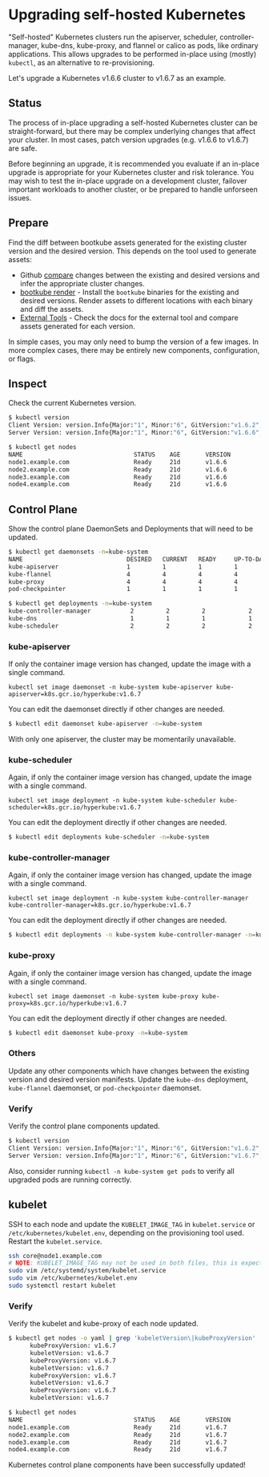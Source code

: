 # Upgrading self-hosted Kubernetes

"Self-hosted" Kubernetes clusters run the apiserver, scheduler, controller-manager, kube-dns, kube-proxy, and flannel or calico as pods, like ordinary applications. This allows upgrades to be performed in-place using (mostly) `kubectl`, as an alternative to re-provisioning.

Let's upgrade a Kubernetes v1.6.6 cluster to v1.6.7 as an example.

## Status

The process of in-place upgrading a self-hosted Kubernetes cluster can be straight-forward, but there may be complex underlying changes that affect your cluster. In most cases, patch version upgrades (e.g. v1.6.6 to v1.6.7) are safe.

Before beginning an upgrade, it is recommended you evaluate if an in-place upgrade is appropriate for your Kubernetes cluster and risk tolerance. You may wish to test the in-place upgrade on a development cluster, failover important workloads to another cluster, or be prepared to handle unforseen issues.

## Prepare

Find the diff between bootkube assets generated for the existing cluster version and the desired version. This depends on the tool used to generate assets:

* Github [compare](https://github.com/kubernetes-incubator/bootkube/compare/v0.5.0...v0.5.1) changes between the existing and desired versions and infer the appropriate cluster changes.
* [bootkube render](https://github.com/kubernetes-incubator/bootkube) - Install the `bootkube` binaries for the existing and desired versions. Render assets to different locations with each binary and diff the assets.
* [External Tools](users-integrations.md) - Check the docs for the external tool and compare assets generated for each version.

In simple cases, you may only need to bump the version of a few images. In more complex cases, there may be entirely new components, configuration, or flags.

## Inspect

Check the current Kubernetes version.

```sh
$ kubectl version
Client Version: version.Info{Major:"1", Minor:"6", GitVersion:"v1.6.2", GitCommit:"477efc3cbe6a7effca06bd1452fa356e2201e1ee", GitTreeState:"clean", BuildDate:"2017-04-19T20:33:11Z", GoVersion:"go1.7.5", Compiler:"gc", Platform:"linux/amd64"}
Server Version: version.Info{Major:"1", Minor:"6", GitVersion:"v1.6.6", GitCommit:"42a5c8b99c994a51d9ceaed5d0254f177e97d419", GitTreeState:"clean", BuildDate:"2017-06-21T01:10:07Z", GoVersion:"go1.7.6", Compiler:"gc", Platform:"linux/amd64"}
```

```sh
$ kubectl get nodes
NAME                               STATUS    AGE       VERSION
node1.example.com                  Ready     21d       v1.6.6
node2.example.com                  Ready     21d       v1.6.6
node3.example.com                  Ready     21d       v1.6.6
node4.example.com                  Ready     21d       v1.6.6
```

## Control Plane

Show the control plane DaemonSets and Deployments that will need to be updated.

```sh
$ kubectl get daemonsets -n=kube-system
NAME                             DESIRED   CURRENT   READY     UP-TO-DATE   AVAILABLE   NODE-SELECTOR                     AGE
kube-apiserver                   1         1         1         1            1           node-role.kubernetes.io/master=   21d
kube-flannel                     4         4         4         4            4           <none>                            21d
kube-proxy                       4         4         4         4            4           <none>                            21d
pod-checkpointer                 1         1         1         1            1           node-role.kubernetes.io/master=   21d

$ kubectl get deployments -n=kube-system
kube-controller-manager           2         2         2            2           21d
kube-dns                          1         1         1            1           21d
kube-scheduler                    2         2         2            2           21d
```

### kube-apiserver

If only the container image version has changed, update the image with a single command.

```
kubectl set image daemonset -n kube-system kube-apiserver kube-apiserver=k8s.gcr.io/hyperkube:v1.6.7
```

You can edit the daemonset directly if other changes are needed.

```sh
$ kubectl edit daemonset kube-apiserver -n=kube-system
```

With only one apiserver, the cluster may be momentarily unavailable.

### kube-scheduler

Again, if only the container image version has changed, update the image with a single command.

```
kubectl set image deployment -n kube-system kube-scheduler kube-scheduler=k8s.gcr.io/hyperkube:v1.6.7
```

You can edit the deployment directly if other changes are needed.

```sh
$ kubectl edit deployments kube-scheduler -n=kube-system
```

### kube-controller-manager

Again, if only the container image version has changed, update the image with a single command.

```
kubectl set image deployment -n kube-system kube-controller-manager kube-controller-manager=k8s.gcr.io/hyperkube:v1.6.7
```

You can edit the deployment directly if other changes are needed.

```sh
$ kubectl edit deployments -n kube-system kube-controller-manager -n=kube-system
```

### kube-proxy

Again, if only the container image version has changed, update the image with a single command.

```
kubectl set image daemonset -n kube-system kube-proxy kube-proxy=k8s.gcr.io/hyperkube:v1.6.7
```

You can edit the deployment directly if other changes are needed.

```sh
$ kubectl edit daemonset kube-proxy -n=kube-system
```

### Others

Update any other components which have changes between the existing version and desired version manifests. Update the `kube-dns` deployment, `kube-flannel` daemonset, or `pod-checkpointer` daemonset.

### Verify

Verify the control plane components updated.

```sh
$ kubectl version
Client Version: version.Info{Major:"1", Minor:"6", GitVersion:"v1.6.2", GitCommit:"477efc3cbe6a7effca06bd1452fa356e2201e1ee", GitTreeState:"clean", BuildDate:"2017-04-19T20:33:11Z", GoVersion:"go1.7.5", Compiler:"gc", Platform:"linux/amd64"}
Server Version: version.Info{Major:"1", Minor:"6", GitVersion:"v1.6.7", GitCommit:"c8c505ee26ac3ab4d1dff506c46bc5538bc66733", GitTreeState:"clean", BuildDate:"2017-07-06T17:38:33Z", GoVersion:"go1.7.6", Compiler:"gc", Platform:"linux/amd64"}
```

Also, consider running `kubectl -n kube-system get pods` to verify all upgraded pods are running correctly.

## kubelet

SSH to each node and update the `KUBELET_IMAGE_TAG` in `kubelet.service` or `/etc/kubernetes/kubelet.env`, depending on the provisioning tool used. Restart the `kubelet.service`.

```sh
ssh core@node1.example.com
# NOTE: KUBELET_IMAGE_TAG may not be used in both files, this is expected
sudo vim /etc/systemd/system/kubelet.service
sudo vim /etc/kubernetes/kubelet.env
sudo systemctl restart kubelet
```

### Verify

Verify the kubelet and kube-proxy of each node updated.

```sh
$ kubectl get nodes -o yaml | grep 'kubeletVersion\|kubeProxyVersion'
      kubeProxyVersion: v1.6.7
      kubeletVersion: v1.6.7
      kubeProxyVersion: v1.6.7
      kubeletVersion: v1.6.7
      kubeProxyVersion: v1.6.7
      kubeletVersion: v1.6.7
      kubeProxyVersion: v1.6.7
      kubeletVersion: v1.6.7
```

```sh
$ kubectl get nodes
NAME                               STATUS    AGE       VERSION
node1.example.com                  Ready     21d       v1.6.7
node2.example.com                  Ready     21d       v1.6.7
node3.example.com                  Ready     21d       v1.6.7
node4.example.com                  Ready     21d       v1.6.7
```

Kubernetes control plane components have been successfully updated!

